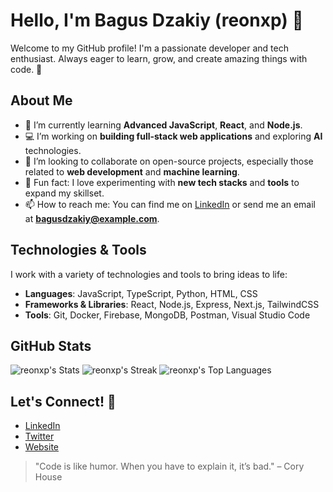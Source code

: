 # Hello, I'm Bagus Dzakiy (reonxp) 👋

Welcome to my GitHub profile! I'm a passionate developer and tech enthusiast. Always eager to learn, grow, and create amazing things with code. 🚀

## About Me
- 🌱 I’m currently learning **Advanced JavaScript**, **React**, and **Node.js**.
- 💻 I’m working on **building full-stack web applications** and exploring **AI** technologies.
- 👯 I’m looking to collaborate on open-source projects, especially those related to **web development** and **machine learning**.
- 🧐 Fun fact: I love experimenting with **new tech stacks** and **tools** to expand my skillset.
- 📫 How to reach me: You can find me on [LinkedIn](https://www.linkedin.com/in/bagusdzakiy) or send me an email at **bagusdzakiy@example.com**.

## Technologies & Tools
I work with a variety of technologies and tools to bring ideas to life:

- **Languages**: JavaScript, TypeScript, Python, HTML, CSS
- **Frameworks & Libraries**: React, Node.js, Express, Next.js, TailwindCSS
- **Tools**: Git, Docker, Firebase, MongoDB, Postman, Visual Studio Code

## GitHub Stats

![reonxp's Stats](https://github-readme-stats.vercel.app/api?username=reonxp&theme=vue-dark&show_icons=true&hide_border=true&count_private=true)
![reonxp's Streak](https://github-readme-streak-stats.herokuapp.com/?user=reonxp&theme=vue-dark&hide_border=true)
![reonxp's Top Languages](https://github-readme-stats.vercel.app/api/top-langs/?username=reonxp&theme=vue-dark&show_icons=true&hide_border=true&layout=compact)

## Let's Connect! 🔗
- [LinkedIn](https://www.linkedin.com/in/bagusdzakiy)
- [Twitter](https://twitter.com/reonxp)
- [Website](https://bagusdzakiy.dev)

> "Code is like humor. When you have to explain it, it’s bad." – Cory House
